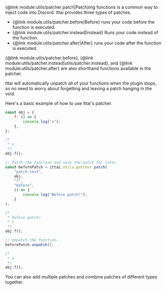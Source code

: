 {@link module:utils/patcher.patch|Patch}ing functions is a common way to inject code into Discord. Ittai provides three types of patches.

- {@link module:utils/patcher.before|Before} runs your code before the function is executed.
- {@link module:utils/patcher.instead|Instead} Runs your code instead of the function.
- {@link module:utils/patcher.after|After} runs your code after the function is executed.

{@link module:utils/patcher.before}, {@link module:utils/patcher.instead|utils/patcher.instead}, and {@link module:utils/patcher.after} are also shorthand functions available in the patcher.

Ittai will automatically unpatch all of your functions when the plugin stops, so no need to worry about forgetting and leaving a patch hanging in the void.

Here's a basic example of how to use Ittai's patcher.

```js
const obj = {
	f: () => {
		console.log("x");
	},
};

/*
 * x
 */
obj.f();

// Patch the function and save the patch for later.
const beforePatch = ittai.utils.patcher.patch(
	"patch-test",
	obj,
	"f",
	"before",
	() => {
		console.log("Before patch!");
	}
);

/*
 * Before patch!
 * x
 */
obj.f();

// Unpatch the function.
beforePatch.unpatch();

/*
 * x
 */
obj.f();
```

You can also add multiple patches and combine patches of different types together.
